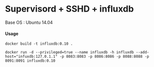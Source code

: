 # Supervisord + SSHD + influxdb

Base OS : Ubuntu 14.04

#### Usage

~~~
docker build -t influxdb:0.10 .
~~~

~~~
docker run -d --privileged=true --name influxdb -h influxdb --add-host="infuxdb:127.0.1.1" -p 8083:8083 -p 8086:8086 -p 8088:8088 -p 8091:8091 influxdb:0.10 
~~~
